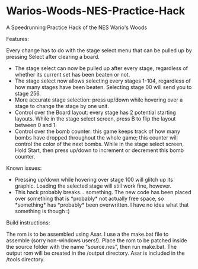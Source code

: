# Warios-Woods-NES-Practice-Hack
A Speedrunning Practice Hack of the NES Wario's Woods

Features:

Every change has to do with the stage select menu that can be pulled up by pressing Select after clearing a board.

- The stage select can now be pulled up after every stage, regardless of whether its current set has been beaten or not.
- The stage select now allows selecting every stages 1-104, regardless of how many stages have been beaten. Selecting stage 00 will send you to stage 256.
- More accurate stage selection: press up/down while hovering over a stage to change the stage by one unit.
- Control over the Board layout: every stage has 2 potential starting layouts. While in the stage select screen, press B to flip the layout between 0 and 1.
- Control over the bomb counter: this game keeps track of how many bombs have dropped throughout the whole game; this counter will control the color of the next bombs. While in the stage select screen, Hold Start, then press up/down to increment or decrement this bomb counter.

Known issues:
- Pressing up/down while hovering over stage 100 will glitch up its graphic. Loading the selected stage will still work fine, however.
- This hack probably breaks... something. The new code has been placed over something that is \*probably\* not actually free space, so \*something\* has \*probably\* been overwritten. I have no idea what that something is though :)

Build instructions:

The rom is to be assembled using Asar.
I use a the make.bat file to assemble (sorry non-windows users!). Place the rom to be patched inside the source folder with the name "source.nes", then run make.bat. The output rom will be created in the /output directory.
Asar is included in the /tools directory.
